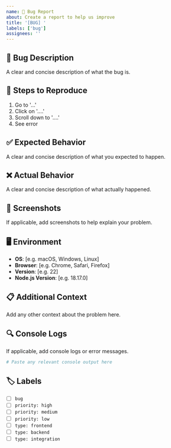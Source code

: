 ```yaml
---
name: 🐛 Bug Report
about: Create a report to help us improve
title: '[BUG] '
labels: ['bug']
assignees: ''
---
```


## 🐛 Bug Description
A clear and concise description of what the bug is.

## 🔄 Steps to Reproduce
1. Go to '...'
2. Click on '....'
3. Scroll down to '....'
4. See error

## ✅ Expected Behavior
A clear and concise description of what you expected to happen.

## ❌ Actual Behavior
A clear and concise description of what actually happened.

## 📸 Screenshots
If applicable, add screenshots to help explain your problem.

## 🖥️ Environment
- **OS**: [e.g. macOS, Windows, Linux]
- **Browser**: [e.g. Chrome, Safari, Firefox]
- **Version**: [e.g. 22]
- **Node.js Version**: [e.g. 18.17.0]

## 📋 Additional Context
Add any other context about the problem here.

## 🔍 Console Logs
If applicable, add console logs or error messages.

```bash
# Paste any relevant console output here
```

## 🏷️ Labels
- [ ] `bug`
- [ ] `priority: high`
- [ ] `priority: medium`
- [ ] `priority: low`
- [ ] `type: frontend`
- [ ] `type: backend`
- [ ] `type: integration` 